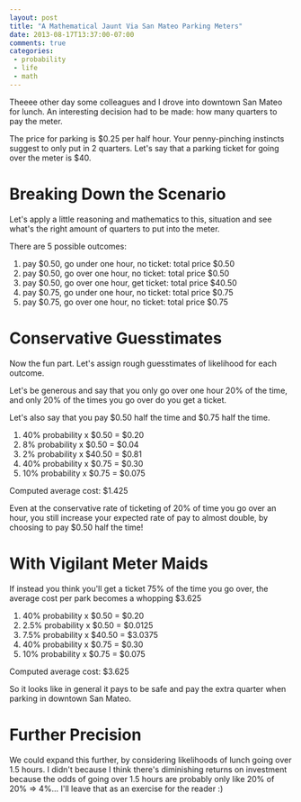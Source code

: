 ```yaml
---
layout: post
title: "A Mathematical Jaunt Via San Mateo Parking Meters"
date: 2013-08-17T13:37:00-07:00
comments: true
categories:
 - probability
 - life
 - math
---
```


Theeee other day some colleagues and I drove into downtown San Mateo for lunch.  An interesting decision had to be made: how many quarters to pay the meter. 

The price for parking is $0.25 per half hour. Your penny-pinching instincts suggest to only put in 2 quarters.  Let's say that a parking ticket for going over the meter is $40.

# Breaking Down the Scenario

Let's apply a little reasoning and mathematics to this, situation and see what's the right amount of quarters to put into the meter.

There are 5 possible outcomes:

1.  pay $0.50, go under one hour, no ticket: total price $0.50
2.  pay $0.50, go over one hour, no ticket: total price $0.50
3.  pay $0.50, go over one hour, get ticket: total price $40.50
4.  pay $0.75, go under one hour, no ticket: total price $0.75
5.  pay $0.75, go over one hour, no ticket: total price $0.75 

# Conservative Guesstimates

Now the fun part.  Let's assign rough guesstimates of likelihood for each outcome.

Let's be generous and say that you only go over one hour 20% of the time, and only 20% of the times you go over do you get a ticket.

Let's also say that you pay $0.50 half the time and $0.75 half the time.

1.  40% probability x $0.50 = $0.20
2.  8% probability x $0.50 = $0.04
3.  2% probability x $40.50 = $0.81
4.  40% probability x $0.75 = $0.30
5.  10% probability x $0.75 = $0.075 

Computed average cost: $1.425

Even at the conservative rate of ticketing of 20% of time you go over an hour, you still increase your expected rate of pay to almost double, by choosing to pay $0.50 half the time!

# With Vigilant Meter Maids

If instead you think you'll get a ticket 75% of the time you go over, the average cost per park becomes a whopping $3.625

1. 40% probability x $0.50 = $0.20
2. 2.5% probability x $0.50 = $0.0125
3. 7.5% probability x $40.50 = $3.0375
4. 40% probability x $0.75 = $0.30
5. 10% probability x $0.75 = $0.075 

Computed average cost: $3.625

So it looks like in general it pays to be safe and pay the extra quarter when parking in downtown San Mateo.

# Further Precision

We could expand this further, by considering likelihoods of lunch going over 1.5 hours.  I didn't because I think there's diminishing returns on investment because the odds of going over 1.5 hours are probably only like 20% of 20% => 4%...  I'll leave that as an exercise for the reader :)

